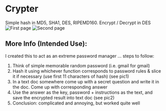 # Crypter
Simple hash in MD5, SHA1, DES, RIPEMD160. Encrypt / Decrypt in DES
![First page](https://github.com/rjbarna/Crypter/blob/master/pic1.PNG?raw=true)
![Second page](https://github.com/rjbarna/Crypter/blob/master/pic2.PNG?raw=true)
## More Info (Intended Use):
I created this to act as an extreme password manager ... steps to follow:

1. Think of simple memorable random password (i.e. gmail for gmail)
2. Hash it using whichever function corresponds to password rules & slice it if necessary (use first 11 characters of hash) (see pic1)
3. In a text doc somewhere come up with a secret question and write it in the doc. Come up with corresponding answer
4. Use the answer as the key, password + instructions as the text, and save the encrypted result into text doc (see pic2)
5. Conclusion: complicated and annoying, but worked quite well
